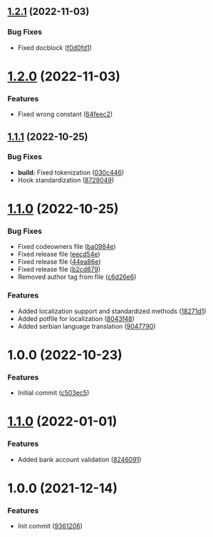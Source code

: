## [1.2.1](https://github.com/oblakstudio/wp-plugin-installer/compare/v1.2.0...v1.2.1) (2022-11-03)


### Bug Fixes

* Fixed docblock ([f0d0fd1](https://github.com/oblakstudio/wp-plugin-installer/commit/f0d0fd16c698610fc87d58c78dd45a1b64b001a4))

# [1.2.0](https://github.com/oblakstudio/wp-plugin-installer/compare/v1.1.1...v1.2.0) (2022-11-03)


### Features

* Fixed wrong constant ([64feec2](https://github.com/oblakstudio/wp-plugin-installer/commit/64feec277b65b041a6f2bd817dae600535aa2d39))

## [1.1.1](https://github.com/oblakstudio/wp-plugin-installer/compare/v1.1.0...v1.1.1) (2022-10-25)


### Bug Fixes

* **build:** Fixed tokenization ([030c446](https://github.com/oblakstudio/wp-plugin-installer/commit/030c446f55d219e3347924caefd0814d1d4babfa))
* Hook standardization ([8729049](https://github.com/oblakstudio/wp-plugin-installer/commit/87290490b6f709f57b06f50d0a1ef163051a918f))

# [1.1.0](https://github.com/oblakstudio/wp-plugin-installer/compare/v1.0.0...v1.1.0) (2022-10-25)


### Bug Fixes

* Fixed codeowners file ([ba0984e](https://github.com/oblakstudio/wp-plugin-installer/commit/ba0984e71afa1c1ae0735532f8aec97608770375))
* Fixed release file ([eecd54e](https://github.com/oblakstudio/wp-plugin-installer/commit/eecd54e3cdcb4e54469815348feacb9c5a65f14f))
* Fixed release file ([44ea86e](https://github.com/oblakstudio/wp-plugin-installer/commit/44ea86ecba2ac7ccbc3d28a0703e49a0c619320a))
* Fixed release file ([b2cd879](https://github.com/oblakstudio/wp-plugin-installer/commit/b2cd879a7d2ba6eb8dff681b64cf6a2141998c20))
* Removed author tag from file ([c6d26e6](https://github.com/oblakstudio/wp-plugin-installer/commit/c6d26e6303a39e62aebd77926d278f416ce6a71f))


### Features

* Added localization support and standardized methods ([18271d1](https://github.com/oblakstudio/wp-plugin-installer/commit/18271d19fa09bf50bd6dd75e07f4e3aafdd7f415))
* Added potfile for localization ([8043f48](https://github.com/oblakstudio/wp-plugin-installer/commit/8043f48fa054562b7191c1305413b11f7e78fd9f))
* Added serbian language translation ([9047790](https://github.com/oblakstudio/wp-plugin-installer/commit/9047790301f8fa1e4ca2b5597c120871df94de73))

# 1.0.0 (2022-10-23)


### Features

* Initial commit ([c503ec5](https://github.com/oblakstudio/wp-plugin-installer/commit/c503ec5635b785066c3dc00c4a1a7cb1d3275daf))

# [1.1.0](https://github.com/oblakstudio/serbian-validators-php/compare/v1.0.0...v1.1.0) (2022-01-01)


### Features

* Added bank account validation ([8246091](https://github.com/oblakstudio/serbian-validators-php/commit/8246091131356a8927d4aff9c3eab4ab01ebd112))

# 1.0.0 (2021-12-14)


### Features

* Init commit ([9361206](https://github.com/oblakstudio/serbian-validators-php/commit/93612068274b6c5d08a871a69a2a9989c70d24c9))
